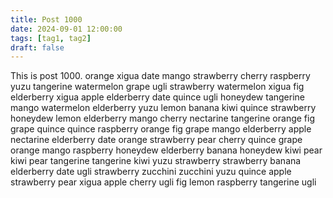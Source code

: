 ```yaml
---
title: Post 1000
date: 2024-09-01 12:00:00
tags: [tag1, tag2]
draft: false
---
```

This is post 1000.
orange
xigua
date
mango
strawberry
cherry
raspberry
yuzu
tangerine
watermelon
grape
ugli
strawberry
watermelon
xigua
fig
elderberry
xigua
apple
elderberry
date
quince
ugli
honeydew
tangerine
mango
watermelon
elderberry
yuzu
lemon
banana
kiwi
quince
strawberry
honeydew
lemon
elderberry
mango
cherry
nectarine
tangerine
orange
fig
grape
quince
quince
raspberry
orange
fig
grape
mango
elderberry
apple
nectarine
elderberry
date
orange
strawberry
pear
cherry
quince
grape
orange
mango
raspberry
honeydew
elderberry
banana
honeydew
kiwi
pear
kiwi
pear
tangerine
tangerine
kiwi
yuzu
strawberry
strawberry
banana
elderberry
date
ugli
strawberry
zucchini
zucchini
yuzu
quince
apple
strawberry
pear
xigua
apple
cherry
ugli
fig
lemon
raspberry
tangerine
ugli
